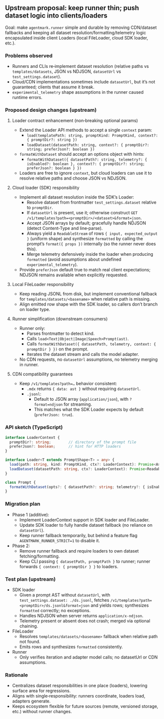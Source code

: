## Upstream proposal: keep runner thin; push dataset logic into clients/loaders

Goal: make `agentmark.runner` simple and durable by removing CDN/dataset fallbacks and keeping all dataset resolution/formatting/telemetry logic encapsulated inside client Loaders (local FileLoader, cloud SDK loader, etc.).

### Problems observed
- Runners and CLIs re‑implement dataset resolution (relative paths vs `templates/datasets`, JSON vs NDJSON, `datasetUrl` vs `test_settings.dataset`).
- Cloud/CDN implementations sometimes include `datasetUrl`, but it’s not guaranteed; clients that assume it break.
- `experimental_telemetry` shape assumptions in the runner caused runtime errors.

### Proposed design changes (upstream)
1) Loader contract enhancement (non‑breaking optional params)
   - Extend the Loader API methods to accept a single `context` param:
     - `load(templatePath: string, promptKind: PromptKind, context?: { promptDir?: string })`
     - `loadDataset(datasetPath: string, context?: { promptDir?: string; preferJson?: boolean })`
   - `formatWithDataset` should accept an options object with hints:
     - `formatWithDataset({ datasetPath?: string, telemetry?: { isEnabled?: boolean }, context?: { promptDir?: string; preferJson?: boolean } })`
   - Loaders are free to ignore `context`, but cloud loaders can use it to resolve relative paths and choose JSON vs NDJSON.

2) Cloud loader (SDK) responsibility
   - Implement all dataset resolution inside the SDK’s Loader:
     - Resolve dataset from frontmatter `test_settings.dataset` relative to `promptDir`.
     - If `datasetUrl` is present, use it; otherwise construct `GET /v1/templates?path=<promptDir>/<dataset>&format=json`.
     - Accept JSON arrays by default; gracefully handle NDJSON (detect Content‑Type and line‑parse).
     - Always yield a `ReadableStream` of rows `{ input, expected_output }` (uniform shape) and synthesize `formatted` by calling the prompt’s `format({ props })` internally (so the runner never does this).
     - Merge telemetry defensively inside the loader when producing `formatted` (avoid assumptions about undefined `experimental_telemetry`).
   - Provide `preferJson` default true to match real client expectations; NDJSON remains available when explicitly requested.

3) Local FileLoader responsibility
   - Keep reading JSONL from disk, but implement conventional fallback for `templates/datasets/<basename>` when relative path is missing.
   - Align emitted row shape with the SDK loader, so callers don’t branch on loader type.

4) Runner simplification (downstream consumers)
   - Runner only:
     - Parses frontmatter to detect kind.
     - Calls `load<Text|Object|Image|Speech>Prompt(ast)`.
     - Calls `formatWithDataset({ datasetPath, telemetry, context: { promptDir } })` on the prompt.
     - Iterates the dataset stream and calls the model adapter.
   - No CDN requests, no `datasetUrl` assumptions, no telemetry merging in runner.

5) CDN compatibility guarantees
   - Keep `/v1/templates?path=…` behavior consistent:
     - `.mdx` returns `{ data: ast }` without requiring `datasetUrl`.
     - `.jsonl`:
       - Default to JSON array (`application/json`), with `?format=ndjson` for streaming.
       - This matches what the SDK Loader expects by default (`preferJson: true`).

### API sketch (TypeScript)
```ts
interface LoaderContext {
  promptDir?: string;        // directory of the prompt file
  preferJson?: boolean;      // hint for HTTP loaders
}

interface Loader<T extends PromptShape<T> = any> {
  load(path: string, kind: PromptKind, ctx?: LoaderContext): Promise<Ast>;
  loadDataset(datasetPath: string, ctx?: LoaderContext): Promise<ReadableStream<{ input: any; expected_output?: any }>>;
}

class Prompt {
  formatWithDataset(opts?: { datasetPath?: string; telemetry?: { isEnabled?: boolean }; context?: LoaderContext }): Promise<ReadableStream<{ dataset: { input: any; expected_output?: any }, formatted: AdapterInput, evals: string[] }>>
}
```

### Migration plan
- Phase 1 (additive):
  - Implement LoaderContext support in SDK loader and FileLoader.
  - Update SDK loader to fully handle dataset fallback (no reliance on `datasetUrl`).
  - Keep runner fallback temporarily, but behind a feature flag `AGENTMARK_RUNNER_STRICT=1` to disable it.
- Phase 2:
  - Remove runner fallback and require loaders to own dataset fetching/formatting.
  - Keep CLI passing `{ datasetPath, promptPath }` to runner; runner forwards `{ context: { promptDir } }` to loaders.

### Test plan (upstream)
- SDK loader
  - Given a prompt AST without `datasetUrl`, with `test_settings.dataset: ./ds.jsonl`, fetches `/v1/templates?path=<promptDir>/ds.jsonl&format=json` and yields rows; synthesizes `formatted` correctly; no exceptions.
  - Handles NDJSON when server returns `application/x-ndjson`.
  - Telemetry present or absent does not crash; merged via optional chaining.
- FileLoader
  - Resolves `templates/datasets/<basename>` fallback when relative path not found.
  - Emits rows and synthesizes `formatted` consistently.
- Runner
  - Only verifies iteration and adapter model calls; no datasetUrl or CDN assumptions.

### Rationale
- Centralizes dataset responsibilities in one place (loaders), lowering surface area for regressions.
- Aligns with single‑responsibility: runners coordinate, loaders load, adapters generate.
- Keeps ecosystem flexible for future sources (remote, versioned storage, etc.) without runner changes.
